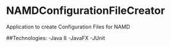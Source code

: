 # NAMDConfigurationFileCreator
Application to create Configuration Files for NAMD

##Technologies:
-Java 8
-JavaFX
-JUnit
